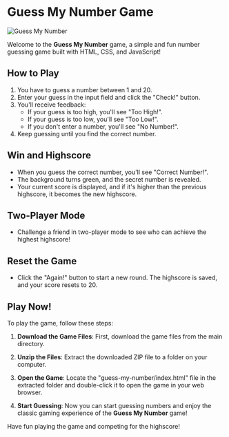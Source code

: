 # Guess My Number Game

![Guess My Number](insert-image-link-here)

Welcome to the **Guess My Number** game, a simple and fun number guessing game built with HTML, CSS, and JavaScript!

## How to Play

1. You have to guess a number between 1 and 20.
2. Enter your guess in the input field and click the "Check!" button.
3. You'll receive feedback:
   - If your guess is too high, you'll see "Too High!".
   - If your guess is too low, you'll see "Too Low!".
   - If you don't enter a number, you'll see "No Number!".
4. Keep guessing until you find the correct number.

## Win and Highscore

- When you guess the correct number, you'll see "Correct Number!".
- The background turns green, and the secret number is revealed.
- Your current score is displayed, and if it's higher than the previous highscore, it becomes the new highscore.

## Two-Player Mode

- Challenge a friend in two-player mode to see who can achieve the highest highscore!

## Reset the Game

- Click the "Again!" button to start a new round. The highscore is saved, and your score resets to 20.

## Play Now!

To play the game, follow these steps:

1. **Download the Game Files**: First, download the game files from the main directory.

2. **Unzip the Files**: Extract the downloaded ZIP file to a folder on your computer.

3. **Open the Game**: Locate the "guess-my-number/index.html" file in the extracted folder and double-click it to open the game in your web browser.

4. **Start Guessing**: Now you can start guessing numbers and enjoy the classic gaming experience of the **Guess My Number** game!

Have fun playing the game and competing for the highscore!
